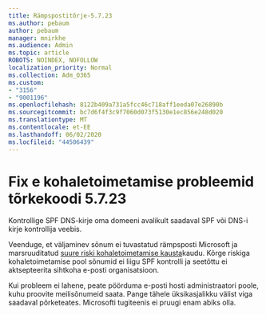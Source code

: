 ```yaml
---
title: Rämpspostitõrje-5.7.23
ms.author: pebaum
author: pebaum
manager: mnirkhe
ms.audience: Admin
ms.topic: article
ROBOTS: NOINDEX, NOFOLLOW
localization_priority: Normal
ms.collection: Adm_O365
ms.custom:
- "3156"
- "9001196"
ms.openlocfilehash: 8122b409a731a5fcc46c718aff1eeda07e26890b
ms.sourcegitcommit: bc7d6f4f3c9f7060d073f5130e1ec856e248d020
ms.translationtype: MT
ms.contentlocale: et-EE
ms.lasthandoff: 06/02/2020
ms.locfileid: "44506439"
---
```

# <a name="fix-email-delivery-issues-for-error-code-5723"></a>Fix e kohaletoimetamise probleemid tõrkekoodi 5.7.23

Kontrollige SPF DNS-kirje oma domeeni avalikult saadaval SPF või DNS-i kirje kontrollija veebis.

Veenduge, et väljaminev sõnum ei tuvastatud rämpsposti Microsoft ja marsruuditatud [suure riski kohaletoimetamise kausta](https://docs.microsoft.com/microsoft-365/security/office-365-security/high-risk-delivery-pool-for-outbound-messages)kaudu. Kõrge riskiga kohaletoimetamise pool sõnumid ei liigu SPF kontrolli ja seetõttu ei aktsepteerita sihtkoha e-posti organisatsioon.

Kui probleem ei lahene, peate pöörduma e-posti hosti administraatori poole, kuhu proovite meilisõnumeid saata. Pange tähele üksikasjalikku välist viga saadaval põrketeates. Microsofti tugiteenis ei pruugi enam abiks olla.
